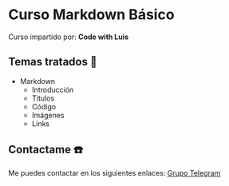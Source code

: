 # Curso Markdown Básico

Curso impartido por: **Code with Luis**

## Temas tratados :bookmark_tabs:

- Markdown
  - Introducción
  - Titulos
  - Código
  - Imágenes
  - Links

## Contactame :phone:

Me puedes contactar en los siguientes enlaces:
[Grupo Telegram](https://t.me/+QbzMzQnbCZZlNGYx)
